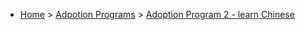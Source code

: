 * [Home](/) > [Adpotion Programs](/adoption-programs/) > [Adoption Program 2 - learn Chinese](/adoption-programs/adoption-program-2/)
